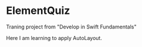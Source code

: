 # ElementQuiz
Traning project from "Develop in Swift Fundamentals"


Here I am learning to apply AutoLayout.
